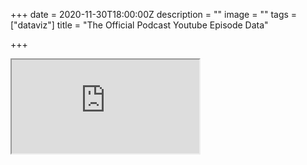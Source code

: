 +++
date = 2020-11-30T18:00:00Z
description = ""
image = ""
tags = ["dataviz"]
title = "The Official Podcast Youtube Episode Data"

+++
<iframe src="https://rpubs.com/SajibDevnath/The-Official-Podcast" title="W3Schools Free Online Web Tutorials"></iframe>